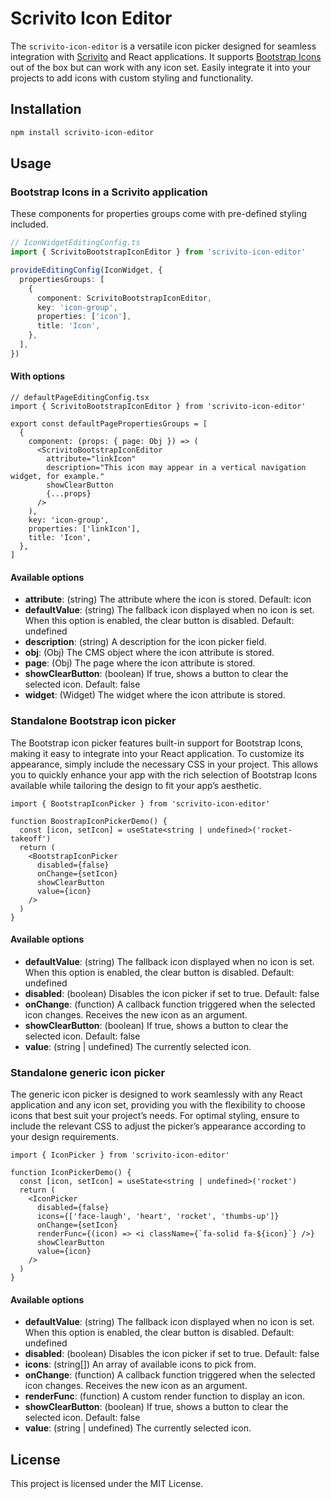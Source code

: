 # Scrivito Icon Editor

The `scrivito-icon-editor` is a versatile icon picker designed for seamless integration with [Scrivito](https://www.scrivito.com) and React applications. It supports [Bootstrap Icons](https://icons.getbootstrap.com) out of the box but can work with any icon set. Easily integrate it into your projects to add icons with custom styling and functionality.

## Installation

```sh
npm install scrivito-icon-editor
```

## Usage

### Bootstrap Icons in a Scrivito application

These components for properties groups come with pre-defined styling included.

```ts
// IconWidgetEditingConfig.ts
import { ScrivitoBootstrapIconEditor } from 'scrivito-icon-editor'

provideEditingConfig(IconWidget, {
  propertiesGroups: [
    {
      component: ScrivitoBootstrapIconEditor,
      key: 'icon-group',
      properties: ['icon'],
      title: 'Icon',
    },
  ],
})
```

#### With options

```tsx
// defaultPageEditingConfig.tsx
import { ScrivitoBootstrapIconEditor } from 'scrivito-icon-editor'

export const defaultPagePropertiesGroups = [
  {
    component: (props: { page: Obj }) => (
      <ScrivitoBootstrapIconEditor
        attribute="linkIcon"
        description="This icon may appear in a vertical navigation widget, for example."
        showClearButton
        {...props}
      />
    ),
    key: 'icon-group',
    properties: ['linkIcon'],
    title: 'Icon',
  },
]
```

#### Available options

- **attribute**: (string) The attribute where the icon is stored. Default: icon
- **defaultValue**: (string) The fallback icon displayed when no icon is set. When this option is enabled, the clear button is disabled. Default: undefined
- **description**: (string) A description for the icon picker field.
- **obj**: (Obj) The CMS object where the icon attribute is stored.
- **page**: (Obj) The page where the icon attribute is stored.
- **showClearButton**: (boolean) If true, shows a button to clear the selected icon. Default: false
- **widget**: (Widget) The widget where the icon attribute is stored.

### Standalone Bootstrap icon picker

The Bootstrap icon picker features built-in support for Bootstrap Icons, making it easy to integrate into your React application. To customize its appearance, simply include the necessary CSS in your project. This allows you to quickly enhance your app with the rich selection of Bootstrap Icons available while tailoring the design to fit your app’s aesthetic.

```tsx
import { BootstrapIconPicker } from 'scrivito-icon-editor'

function BoostrapIconPickerDemo() {
  const [icon, setIcon] = useState<string | undefined>('rocket-takeoff')
  return (
    <BootstrapIconPicker
      disabled={false}
      onChange={setIcon}
      showClearButton
      value={icon}
    />
  )
}
```

#### Available options

- **defaultValue**: (string) The fallback icon displayed when no icon is set. When this option is enabled, the clear button is disabled. Default: undefined
- **disabled**: (boolean) Disables the icon picker if set to true. Default: false
- **onChange**: (function) A callback function triggered when the selected icon changes. Receives the new icon as an argument.
- **showClearButton**: (boolean) If true, shows a button to clear the selected icon. Default: false
- **value**: (string | undefined) The currently selected icon.

### Standalone generic icon picker

The generic icon picker is designed to work seamlessly with any React application and any icon set, providing you with the flexibility to choose icons that best suit your project’s needs. For optimal styling, ensure to include the relevant CSS to adjust the picker’s appearance according to your design requirements.

```tsx
import { IconPicker } from 'scrivito-icon-editor'

function IconPickerDemo() {
  const [icon, setIcon] = useState<string | undefined>('rocket')
  return (
    <IconPicker
      disabled={false}
      icons={['face-laugh', 'heart', 'rocket', 'thumbs-up']}
      onChange={setIcon}
      renderFunc={(icon) => <i className={`fa-solid fa-${icon}`} />}
      showClearButton
      value={icon}
    />
  )
}
```

#### Available options

- **defaultValue**: (string) The fallback icon displayed when no icon is set. When this option is enabled, the clear button is disabled. Default: undefined
- **disabled**: (boolean) Disables the icon picker if set to true. Default: false
- **icons**: (string[]) An array of available icons to pick from.
- **onChange**: (function) A callback function triggered when the selected icon changes. Receives the new icon as an argument.
- **renderFunc**: (function) A custom render function to display an icon.
- **showClearButton**: (boolean) If true, shows a button to clear the selected icon. Default: false
- **value**: (string | undefined) The currently selected icon.

## License

This project is licensed under the MIT License.
